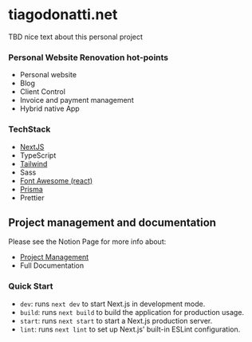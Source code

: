 # tiagodonatti.net
TBD nice text about this personal project

### Personal Website Renovation hot-points

- Personal website
- Blog
- Client Control
- Invoice and payment management
- Hybrid native App

### TechStack
- [NextJS](https://nextjs.org/docs)
- TypeScript
- [Tailwind](https://tailwindcss.com/)
- Sass
- [Font Awesome (react)](https://fontawesome.com/docs/web/use-with/react/)
- [Prisma](https://www.prisma.io/nextjs)
- Prettier

## Project management and documentation
Please see the Notion Page for more info about:
 - [Project Management](https://www.notion.so/Personal-Website-Client-Project-ea0c8d7eb7984252854b872a24d5ee2d?pvs=4)
 - Full Documentation


### Quick Start
- `dev`: runs `next dev` to start Next.js in development mode.
- `build`: runs `next build` to build the application for production usage.
- `start`: runs `next start` to start a Next.js production server.
- `lint`: runs `next lint` to set up Next.js' built-in ESLint configuration.
